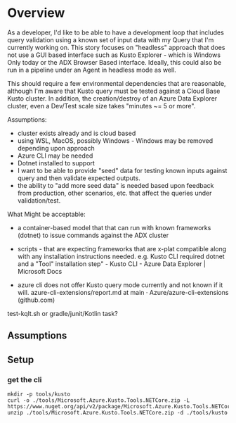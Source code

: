 # Overview

As a developer, I'd like to be able to have a development loop that includes query validation using a known set of input data with my Query that I'm currently working on. This story focuses on "headless" approach that does not use a GUI based interface such as Kusto Explorer - which is Windows Only today or the ADX Browser Based interface. Ideally, this could also be run in a pipeline under an Agent in headless mode as well.

This should require a few environmental dependencies that are reasonable, although I'm aware that Kusto query must be tested against a Cloud Base Kusto cluster. In addition, the creation/destroy of an Azure Data Explorer cluster, even a Dev/Test scale size takes "minutes ~= 5 or more".

Assumptions:
 - cluster exists already and is cloud based
 - using WSL, MacOS, possibly Windows - Windows may be removed depending upon approach
 - Azure CLI may be needed 
 - Dotnet installed to support 
- I want to be able to provide "seed" data for testing known inputs against query and then validate expected outputs.
 - the ability to "add more seed data" is needed based upon feedback from production, other scenarios, etc. that affect the queries under validation/test.

What Might be acceptable:
 - a container-based model that that can run with known frameworks (dotnet) to issue commands against the ADX cluster
 - scripts - that are expecting frameworks that are x-plat compatible along with any installation instructions needed. e.g. Kusto CLI required dotnet and a "Tool" installation step" - Kusto CLI - Azure Data Explorer | Microsoft Docs

 - azure cli does not offer Kusto query mode currently and not known if it will. azure-cli-extensions/report.md at main · Azure/azure-cli-extensions (github.com)




test-kqlt.sh or gradle/junit/Kotlin task? 


## Assumptions


## Setup

### get the cli
```
mkdir -p tools/kusto
curl -o ./tools/Microsoft.Azure.Kusto.Tools.NETCore.zip -L https://www.nuget.org/api/v2/package/Microsoft.Azure.Kusto.Tools.NETCore/5.4.2 
unzip ./tools/Microsoft.Azure.Kusto.Tools.NETCore.zip -d ./tools/kusto
```
